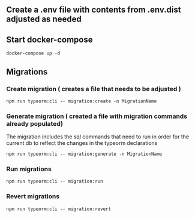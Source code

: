 
## Create a .env file with contents from .env.dist adjusted as needed

## Start docker-compose

```
docker-compose up -d
```

## Migrations

### Create migration ( creates a file that needs to be adjusted )

```
npm run typeorm:cli -- migration:create -n MigrationName
```

### Generate migration ( created a file with migration commands already populated)

The migration includes the sql commands that need to run in order for the current db to reflect
the changes in the typeorm declarations

```
npm run typeorm:cli -- migration:generate -n MigrationName
```

### Run migrations

```
npm run typeorm:cli -- migration:run
```

### Revert migrations

```
npm run typeorm:cli -- migration:revert
```
